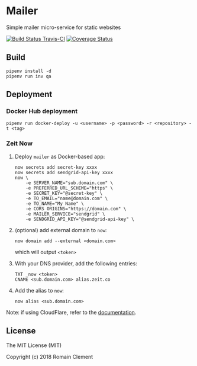 # Mailer

Simple mailer micro-service for static websites

[![Build Status Travis-CI](https://travis-ci.org/rclement/mailer.svg)](https://travis-ci.org/rclement/mailer)
[![Coverage Status](https://coveralls.io/repos/github/rclement/carnet/badge.svg?branch=develop)](https://coveralls.io/github/rclement/carnet?branch=develop)


## Build

```
pipenv install -d
pipenv run inv qa
```


## Deployment

### Docker Hub deployment

```
pipenv run docker-deploy -u <username> -p <password> -r <repository> -t <tag>
```

### Zeit Now

1. Deploy `mailer` as Docker-based app:

    ```
    now secrets add secret-key xxxx
    now secrets add sendgrid-api-key xxxx
    now \
        -e SERVER_NAME="sub.domain.com" \
        -e PREFERRED_URL_SCHEME="https" \
        -e SECRET_KEY="@secret-key" \
        -e TO_EMAIL="name@domain.com" \
        -e TO_NAME="My Name" \
        -e CORS_ORIGINS="https://domain.com" \
        -e MAILER_SERVICE="sendgrid" \
        -e SENDGRID_API_KEY="@sendgrid-api-key" \
    ```

2. (optional) add external domain to `now`:

    ```
    now domain add --external <domain.com>
    ```

    which will output `<token>`

3. With your DNS provider, add the following entries:

    ```
    TXT _now <token>
    CNAME <sub.domain.com> alias.zeit.co
    ```

4. Add the alias to `now`:

    ```
    now alias <sub.domain.com>
    ```

Note: if using CloudFlare, refer to the [documentation](https://zeit.co/docs/v1/guides/how-to-use-cloudflare).


## License

The MIT License (MIT)

Copyright (c) 2018 Romain Clement